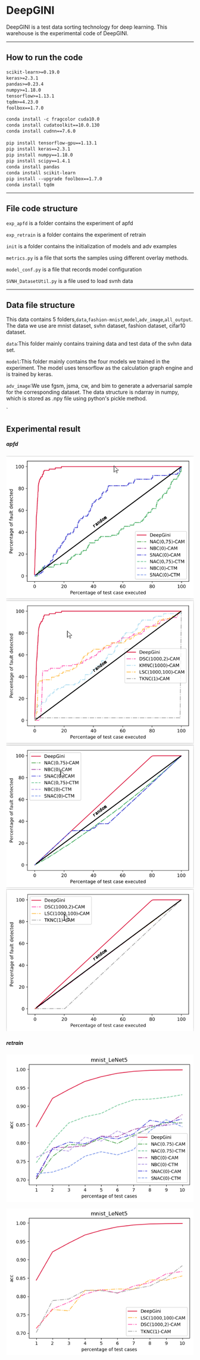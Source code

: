 # DeepGINI

DeepGINI is a test data sorting technology for deep learning. This warehouse is the experimental code of DeepGINI.

------

## How to run the code

```
scikit-learn>=0.19.0
keras>=2.3.1
pandas>=0.23.4
numpy>=1.18.0
tensorflow>=1.13.1
tqdm>=4.23.0
foolbox==1.7.0
```

```
conda install -c fragcolor cuda10.0
conda install cudatoolkit==10.0.130
conda install cudnn==7.6.0

pip install tensorflow-gpu==1.13.1 
pip install keras==2.3.1
pip install numpy==1.18.0
pip install scipy==1.4.1
conda install pandas
conda install scikit-learn
pip install --upgrade foolbox==1.7.0
conda install tqdm
```



------

## File code structure

`exp_apfd` is a folder contains the experiment of apfd

`exp_retrain` is a folder contains the experiment of retrain

`init`  is a folder contains the initialization of models and adv examples

`metrics.py` is a file that sorts the samples using different overlay methods.

`model_conf.py`  is a file that records model configuration

`SVNH_DatasetUtil.py` is a file  used to  load svnh data

------

## Data file structure

This data contains 5 folders,`data`,`fashion-mnist`,`model`,`adv_image`,`all_output`.
The data we use are mnist dataset, svhn dataset, fashion dataset, cifar10 dataset.

`data`:This folder mainly contains training data and test data of the svhn data set.

`model`:This folder mainly contains the four models we trained in the experiment. The model uses tensorflow as the calculation graph engine and is trained by keras.

`adv_image`:We use fgsm, jsma, cw, and bim to generate a adversarial sample for the corresponding dataset. The data structure is ndarray in numpy, which is stored as .npy file using python's pickle method.

`

## Experimental result

##### apfd

![1](./src/ap1.png)
![1](./src/ap2.png)
![1](./src/ap3.png)
![1](./src/ap4.png)


##### retrain 

![2](./src/re1.png)

![2](./src/re2.png)

